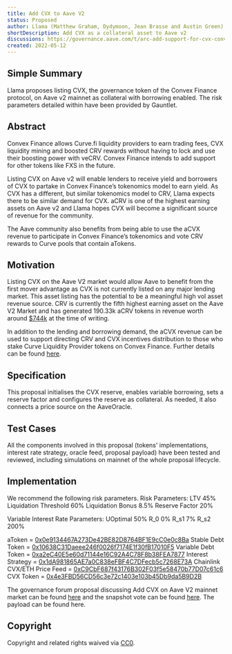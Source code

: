 ```yaml
---
title: Add CVX to Aave V2
status: Proposed
author: Llama (Matthew Graham, Dydymoon, Jean Brasse and Austin Green)
shortDescription: Add CVX as a collateral asset to Aave v2
discussions: https://governance.aave.com/t/arc-add-support-for-cvx-convex-finance-token/7319
created: 2022-05-12
---
```


## Simple Summary

Llama proposes listing CVX, the governance token of the Convex Finance protocol, on Aave v2 mainnet as collateral with borrowing enabled. The risk parameters detailed within have been provided by Gauntlet.

## Abstract

Convex Finance allows Curve.fi liquidity providers to earn trading fees, CVX liquidity mining and boosted CRV rewards without having to lock and use their boosting power with veCRV. Convex Finance intends to add support for other tokens like FXS in the future.

Listing CVX on Aave v2 will enable lenders to receive yield and borrowers of CVX to partake in Convex Finance’s tokenomics model to earn yield. As CVX has a different, but similar tokenomics model to CRV, Llama expects there to be similar demand for CVX. aCRV is one of the highest earning assets on Aave v2 and Llama hopes CVX will become a significant source of revenue for the community.

The Aave community also benefits from being able to use the aCVX revenue to participate in Convex Finance’s tokenomics and vote CRV rewards to Curve pools that contain aTokens.

## Motivation

Listing CVX on the Aave V2 market would allow Aave to benefit from the first mover advantage as CVX is not currently listed on any major lending market. This asset listing has the potential to be a meaningful high vol asset revenue source. CRV is currently the fifth highest earning asset on the Aave V2 Market and has generated 190.33k aCRV tokens in revenue worth around [$744k](https://etherscan.io/address/0x464c71f6c2f760dda6093dcb91c24c39e5d6e18c) at the time of writing.

In addition to the lending and borrowing demand, the aCVX revenue can be used to support directing CRV and CVX incentives distribution to those who stake Curve Liquidity Provider tokens on Convex Finance. Further details can be found [here](https://governance.aave.com/t/arc-consolidate-aave-v1-v2-amm-reserve-factors-purchase-cvx-and-deploy-to-earn-yield/6797).

## Specification

This proposal initialises the CVX reserve, enables variable borrowing, sets a reserve factor and configures the reserve as collateral. As needed, it also connects a price source on the AaveOracle.

## Test Cases

All the components involved in this proposal (tokens' implementations, interest rate strategy, oracle feed, proposal payload) have been tested and reviewed, including simulations on mainnet of the whole proposal lifecycle.

## Implementation

We recommend the following risk parameters.
Risk Parameters:
LTV 					45%
Liquidation Threshold	60%
Liquidation Bonus		8.5%
Reserve Factor			20%

Variable Interest Rate Parameters:
UOptimal 50%
R_0      0%
R_s1     7%
R_s2     200%

aToken = [0x0e9134467A273De42BE82D8764BF1E9cC0e0c8Ba](https://etherscan.io/address/0x0e9134467A273De42BE82D8764BF1E9cC0e0c8Ba)
Stable Debt Token = [0x10638C31Daeee246f0026f7174E1f30fB17010F5](https://etherscan.io/address/0x10638c31daeee246f0026f7174e1f30fb17010f5)
Variable Debt Token = [0xa2eC40E5e60d71144e16C92A4C78F8b38FEA7877](https://etherscan.io/address/0xa2eC40E5e60d71144e16C92A4C78F8b38FEA7877)
Interest Strategy = [0x1dA981865AE7a0C838eFBF4C7DFecb5c7268E73A](https://etherscan.io/address/0x1da981865ae7a0c838efbf4c7dfecb5c7268e73a)
Chainlink CVX/ETH Price Feed = [0xC9CbF687f43176B302F03f5e58470b77D07c61c6](https://etherscan.io/address/0xC9CbF687f43176B302F03f5e58470b77D07c61c6)
CVX Token = [0x4e3FBD56CD56c3e72c1403e103b45Db9da5B9D2B](https://etherscan.io/token/0x4e3FBD56CD56c3e72c1403e103b45Db9da5B9D2B)

The governance forum proposal discussing Add CVX on Aave V2 mainnet market can be found [here](https://governance.aave.com/t/arc-add-support-for-cvx-convex-finance-token/7319) and the snapshot vote can be found [here](https://snapshot.org/#/aave.eth/proposal/0x399300d33120f63cdda37068b46e5da8485dbeeb1100dab0367a223124798f5b). The payload can be found here.

## Copyright

Copyright and related rights waived via [CC0](https://creativecommons.org/publicdomain/zero/1.0/).